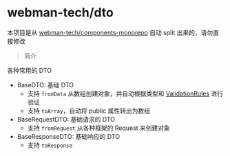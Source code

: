 # webman-tech/dto

本项目是从 [webman-tech/components-monorepo](https://github.com/orgs/webman-tech/components-monorepo) 自动 split
出来的，请勿直接修改

> 简介

各种常用的 DTO

- BaseDTO: 基础 DTO
    - 支持 `fromData` 从数组创建对象，并自动根据类型和 [ValidationRules](./src/Attributes/ValidationRules.php) 进行验证
    - 支持 `toArray`，自动将 public 属性转出为数组
- BaseRequestDTO: 基础请求的 DTO
    - 支持 `fromRequest` 从各种框架的 Request 来创建对象
- BaseResponseDTO: 基础响应的 DTO
    - 支持 `toResponse`